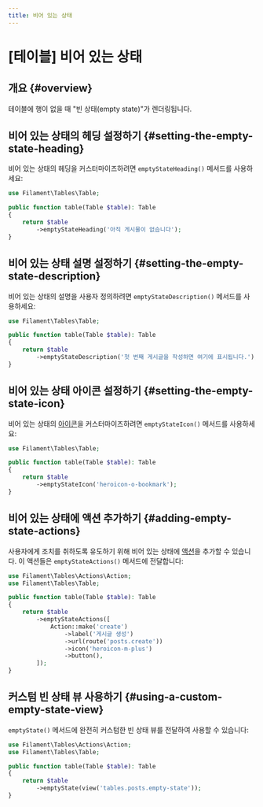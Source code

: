 ```yaml
---
title: 비어 있는 상태
---
```

# [테이블] 비어 있는 상태

## 개요 {#overview}

테이블에 행이 없을 때 "빈 상태(empty state)"가 렌더링됩니다.

<AutoScreenshot name="tables/empty-state" alt="빈 상태의 테이블" version="3.x" />

## 비어 있는 상태의 헤딩 설정하기 {#setting-the-empty-state-heading}

비어 있는 상태의 헤딩을 커스터마이즈하려면 `emptyStateHeading()` 메서드를 사용하세요:

```php
use Filament\Tables\Table;

public function table(Table $table): Table
{
    return $table
        ->emptyStateHeading('아직 게시물이 없습니다');
}
```

<AutoScreenshot name="tables/empty-state-heading" alt="커스터마이즈된 비어 있는 상태 헤딩이 있는 테이블" version="3.x" />

## 비어 있는 상태 설명 설정하기 {#setting-the-empty-state-description}

비어 있는 상태의 설명을 사용자 정의하려면 `emptyStateDescription()` 메서드를 사용하세요:

```php
use Filament\Tables\Table;

public function table(Table $table): Table
{
    return $table
        ->emptyStateDescription('첫 번째 게시글을 작성하면 여기에 표시됩니다.');
}
```

<AutoScreenshot name="tables/empty-state-description" alt="비어 있는 상태 설명이 있는 테이블" version="3.x" />

## 비어 있는 상태 아이콘 설정하기 {#setting-the-empty-state-icon}

비어 있는 상태의 [아이콘](https://blade-ui-kit.com/blade-icons?set=1#search)을 커스터마이즈하려면 `emptyStateIcon()` 메서드를 사용하세요:

```php
use Filament\Tables\Table;

public function table(Table $table): Table
{
    return $table
        ->emptyStateIcon('heroicon-o-bookmark');
}
```

<AutoScreenshot name="tables/empty-state-icon" alt="커스텀된 비어 있는 상태 아이콘이 있는 테이블" version="3.x" />

## 비어 있는 상태에 액션 추가하기 {#adding-empty-state-actions}

사용자에게 조치를 취하도록 유도하기 위해 비어 있는 상태에 [액션](actions)을 추가할 수 있습니다. 이 액션들은 `emptyStateActions()` 메서드에 전달합니다:

```php
use Filament\Tables\Actions\Action;
use Filament\Tables\Table;

public function table(Table $table): Table
{
    return $table
        ->emptyStateActions([
            Action::make('create')
                ->label('게시글 생성')
                ->url(route('posts.create'))
                ->icon('heroicon-m-plus')
                ->button(),
        ]);
}
```

<AutoScreenshot name="tables/empty-state-actions" alt="비어 있는 상태 액션이 있는 테이블" version="3.x" />

## 커스텀 빈 상태 뷰 사용하기 {#using-a-custom-empty-state-view}

`emptyState()` 메서드에 완전히 커스텀한 빈 상태 뷰를 전달하여 사용할 수 있습니다:

```php
use Filament\Tables\Actions\Action;
use Filament\Tables\Table;

public function table(Table $table): Table
{
    return $table
        ->emptyState(view('tables.posts.empty-state'));
}
```
